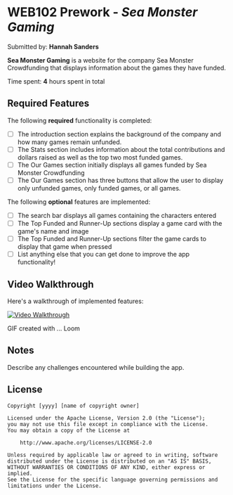 # WEB102 Prework - *Sea Monster Gaming*

Submitted by: **Hannah Sanders**

**Sea Monster Gaming** is a website for the company Sea Monster Crowdfunding that displays information about the games they have funded.

Time spent: **4** hours spent in total

## Required Features

The following **required** functionality is completed:

* [ ] The introduction section explains the background of the company and how many games remain unfunded.
* [ ] The Stats section includes information about the total contributions and dollars raised as well as the top two most funded games.
* [ ] The Our Games section initially displays all games funded by Sea Monster Crowdfunding
* [ ] The Our Games section has three buttons that allow the user to display only unfunded games, only funded games, or all games.

The following **optional** features are implemented:

* [ ] The search bar displays all games containing the characters entered
* [ ] The Top Funded and Runner-Up sections display a game card with the game's name and image
* [ ] The Top Funded and Runner-Up sections filter the game cards to display that game when pressed
* [ ] List anything else that you can get done to improve the app functionality!

## Video Walkthrough

Here's a walkthrough of implemented features:
<div>
    <a href="https://www.loom.com/share/733c706c5391420594ad915b6360f62e">
      <img style="max-width:300px;" src="https://cdn.loom.com/sessions/thumbnails/733c706c5391420594ad915b6360f62e-da6572c3bf09d766-full-play.gif" title='Video Walkthrough' alt='Video Walkthrough' /> </a>
</div>

<!-- Replace this with whatever GIF tool you used! -->
GIF created with ... Loom 
<!-- Recommended tools:
[Kap](https://getkap.co/) for macOS
[ScreenToGif](https://www.screentogif.com/) for Windows
[peek](https://github.com/phw/peek) for Linux. -->

## Notes

Describe any challenges encountered while building the app.

## License

    Copyright [yyyy] [name of copyright owner]

    Licensed under the Apache License, Version 2.0 (the "License");
    you may not use this file except in compliance with the License.
    You may obtain a copy of the License at

        http://www.apache.org/licenses/LICENSE-2.0

    Unless required by applicable law or agreed to in writing, software
    distributed under the License is distributed on an "AS IS" BASIS,
    WITHOUT WARRANTIES OR CONDITIONS OF ANY KIND, either express or implied.
    See the License for the specific language governing permissions and
    limitations under the License.
